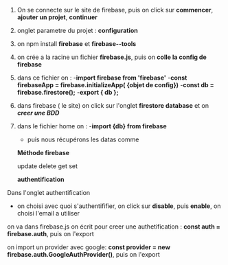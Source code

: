 1. On se connecte sur le site de firebase, puis on click sur **commencer**, **ajouter un projet**, **continuer**
2. onglet parametre du projet : **configuration**
4. on npm install **firebase** et **firebase--tools**
3. on crée a la racine un fichier **firebase.js**, puis on **colle la config de firebase**
5. dans ce fichier on : 
    -**import firebase from 'firebase'**
    -**const firebaseApp = firebase.initializeApp( {objet de config})**
    -**const db =  firebase.firestore();**
    -**export { db };**
6. dans firebase ( le site) on click sur l'onglet **firestore database** et on ***creer une BDD***
7. dans le fichier home on :
    -**import {db} from firebase**
    - puis nous récupérons les datas comme

   **Méthode firebase**

   update
   delete
   get
   set

   **authentification**

Dans l'onglet authentification
- on choisi avec quoi s'authentififier, on click sur **disable**, puis **enable**, on choisi l'email a utiliser

on va dans firebase.js on écrit pour creer une authetification : **const auth = firebase.auth**, puis on l'export

on import un provider avec google: **const provider = new firebase.auth.GoogleAuthProvider()**, puis on l'export